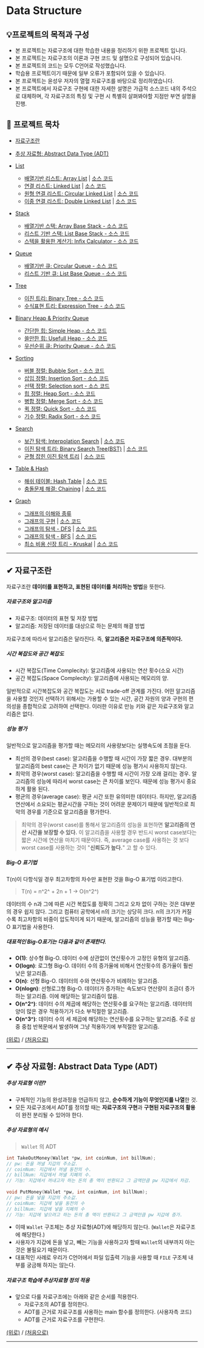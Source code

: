 # Data Structure
## 💡프로젝트의 목적과 구성
- 본 프로젝트는 자료구조에 대한 학습한 내용을 정리하기 위한 프로젝트 입니다.
- 본 프로젝트는 자료구조의 이론과 구현 코드 및 설명으로 구성되어 있습니다.
- 본 프로젝트의 코드는 모두 C언어로 작성했습니다.
- 학습용 프로젝트이기 때문에 일부 오류가 포함되어 있을 수 있습니다.
- 본 프로젝트는 윤성우 저자의 열혈 자료구조를 바탕으로 정리하였습니다.
- 본 프로젝트에서 자료구조 구현에 대한 자세한 설명은 가급적 소스코드 내의 주석으로 대체하며, 각 자료구조의 특징 및 구현 시 특별히 살펴봐야할 지점만 부연 설명을 진행. 

## 📝 프로젝트 목차
- [자료구조란](https://github.com/choisb/Study-DataStructure/blob/master/README.md#-%EC%9E%90%EB%A3%8C%EA%B5%AC%EC%A1%B0%EB%9E%80)

- [추상 자료형: Abstract Data Type (ADT)](https://github.com/choisb/Study-DataStructure/blob/master/README.md#-%EC%B6%94%EC%83%81-%EC%9E%90%EB%A3%8C%ED%98%95-abstract-data-type-adt)

- [List](https://github.com/choisb/Study-DataStructure/tree/master/01_List#list)
  - [배열기반 리스트: Array List](https://github.com/choisb/Study-DataStructure/tree/master/01_List#-%EB%B0%B0%EC%97%B4-%EA%B8%B0%EB%B0%98-%EC%88%9C%EC%B0%A8-%EB%A6%AC%EC%8A%A4%ED%8A%B8-%EA%B5%AC%ED%98%84)
  | [소스 코드](https://github.com/choisb/Study-DataStructure/tree/master/01_List/ArrayList)
  - [연결 리스트: Linked List](https://github.com/choisb/Study-DataStructure/tree/master/02_LinkedList#linked-list)
  | [소스 코드](https://github.com/choisb/Study-DataStructure/tree/master/02_LinkedList/DLinkedList)
  - [원형 연결 리스트: Circular Linked List](https://github.com/choisb/Study-DataStructure/tree/master/03_CircularLinkedList)
  | [소스 코드](https://github.com/choisb/Study-DataStructure/tree/master/03_CircularLinkedList/CLinkedList)
  - [이중 연결 리스트: Double Linked List](https://github.com/choisb/Study-DataStructure/tree/master/04_DoublyLinkedList#dubly-linked-list)
  | [소스 코드](https://github.com/choisb/Study-DataStructure/tree/master/04_DoublyLinkedList/DBDLinkedList)

- [Stack](https://github.com/choisb/Study-DataStructure/tree/master/05_Stack#stack)
  - [배열기반 스택: Array Base Stack - 소스 코드](https://github.com/choisb/Study-DataStructure/tree/master/05_Stack/ArrayBaseStack)
  - [리스트 기반 스택: List Base Stack - 소스 코드](https://github.com/choisb/Study-DataStructure/tree/master/05_Stack/ListBaseStack)
  - [스텍을 활용한 계산기: Infix Calculator - 소스 코드](https://github.com/choisb/Study-DataStructure/tree/master/05_Stack/InfixCalculator)

- [Queue](https://github.com/choisb/Study-DataStructure/tree/master/06_Queue#queue)
  - [배열기반 큐: Circular Queue - 소스 코드](https://github.com/choisb/Study-DataStructure/tree/master/06_Queue/CircularQueue)
  - [리스트 기반 큐: List Base Queue - 소스 코드](https://github.com/choisb/Study-DataStructure/tree/master/06_Queue/ListBaseQueue)

- [Tree](https://github.com/choisb/Study-DataStructure/tree/master/07_Tree)
  - [이진 트리: Binary Tree - 소스 코드](https://github.com/choisb/Study-DataStructure/tree/master/07_Tree/BinaryTree)
  - [수식표현 트리: Expression Tree - 소스 코드](https://github.com/choisb/Study-DataStructure/tree/master/07_Tree/ExpressionTree)  

- [Binary Heap & Priority Queue](https://github.com/choisb/Study-DataStructure/tree/master/08_priority_Queue_and_Heap) 
  - [간단한 힙: Simple Heap - 소스 코드](https://github.com/choisb/Study-DataStructure/tree/master/08_priority_Queue_and_Heap/SimpleHeap)
  - [쓸만한 힙: Usefull Heap - 소스 코드](https://github.com/choisb/Study-DataStructure/tree/master/08_priority_Queue_and_Heap/UsefullHeap)
  - [우선순위 큐: Priority Queue - 소스 코드](https://github.com/choisb/Study-DataStructure/tree/master/08_priority_Queue_and_Heap/PriorityQueue)

- [Sorting](https://github.com/choisb/Study-DataStructure/tree/master/09_Sorting)
  - [버블 정렬: Bubble Sort - 소스 코드](https://github.com/choisb/Study-DataStructure/blob/master/09_Sorting/SimpleSort/BubbleSort.c)
  - [삽입 정렬: Insertion Sort - 소스 코드](https://github.com/choisb/Study-DataStructure/blob/master/09_Sorting/SimpleSort/InsertionSort.c)
  - [선택 정렬: Selection sort - 소스 코드](https://github.com/choisb/Study-DataStructure/blob/master/09_Sorting/SimpleSort/SelectionSort.c)
  - [힙 정렬: Heap Sort - 소스 코드](https://github.com/choisb/Study-DataStructure/tree/master/09_Sorting/HeapSort)
  - [병합 정렬: Merge Sort - 소스 코드](https://github.com/choisb/Study-DataStructure/blob/master/09_Sorting/MergeSort.c)
  - [퀵 정렬: Quick Sort - 소스 코드](https://github.com/choisb/Study-DataStructure/blob/master/09_Sorting/QuickSort.c)
  - [기수 정렬: Radix Sort - 소스 코드](https://github.com/choisb/Study-DataStructure/tree/master/09_Sorting/RadixSort)

- [Search](https://github.com/choisb/Study-DataStructure/tree/master/10_Search#search)
  - [보간 탐색: Interpolation Search](https://github.com/choisb/Study-DataStructure/tree/master/10_Search#-%ED%83%90%EC%83%89%EC%9D%98-%EC%9D%B4%ED%95%B4%EC%99%80-%EB%B3%B4%EA%B0%84-%ED%83%90%EC%83%89)
  | [소스 코드](https://github.com/choisb/Study-DataStructure/blob/master/10_Search/InterpolSearch.c)
  - [이진 탐색 트리: Binary Search Tree(BST)](https://github.com/choisb/Study-DataStructure/tree/master/10_Search#-%EC%9D%B4%EC%A7%84-%ED%83%90%EC%83%89-%ED%8A%B8%EB%A6%AC) 
  | [소스 코드](https://github.com/choisb/Study-DataStructure/tree/master/10_Search/BinarySearchTree)
  - [균형 잡힌 이진 탐색 트리](https://github.com/choisb/Study-DataStructure/tree/master/10_Search#-균형-잡힌-이진-탐색-트리)
  | [소스 코드](https://github.com/choisb/Study-DataStructure/tree/master/10_Search/AVLTree)

- [Table & Hash](https://github.com/choisb/Study-DataStructure/tree/master/11_Table_Hash)
  - [해쉬 테이블: Hash Table](https://github.com/choisb/Study-DataStructure/tree/master/11_Table_Hash#-%ED%85%8C%EC%9D%B4%EB%B8%94table%EC%9E%90%EB%A3%8C%EA%B5%AC%EC%A1%B0%EC%9D%98-%EC%9D%B4%ED%95%B4)
  | [소스 코드](https://github.com/choisb/Study-DataStructure/tree/master/11_Table_Hash/HashTable)
  - [충돌문제 해결: Chaining](https://github.com/choisb/Study-DataStructure/tree/master/11_Table_Hash#-%EC%B6%A9%EB%8F%8Ccollision-%EB%AC%B8%EC%A0%9C%EC%9D%98-%ED%95%B4%EA%B2%B0%EC%B1%85)
  | [소스 코드](https://github.com/choisb/Study-DataStructure/tree/master/11_Table_Hash/Chaining)

- [Graph](https://github.com/choisb/Study-DataStructure/tree/master/12_Graph#graph)
  - [그래프의 이해와 종류](https://github.com/choisb/Study-DataStructure/tree/master/12_Graph#-%EA%B7%B8%EB%9E%98%ED%94%84%EC%9D%98-%EC%9D%B4%ED%95%B4%EC%99%80-%EC%A2%85%EB%A5%98)
  - [그래프의 구현](https://github.com/choisb/Study-DataStructure/tree/master/12_Graph#-%EA%B7%B8%EB%9E%98%ED%94%84%EC%9D%98-%EA%B5%AC%ED%98%84)
  | [소스 코드](https://github.com/choisb/Study-DataStructure/tree/master/12_Graph/ALGraph)
  - [그래프의 탐색 - DFS](https://github.com/choisb/Study-DataStructure/tree/master/12_Graph#-%EA%B7%B8%EB%9E%98%ED%94%84%EC%9D%98-%ED%83%90%EC%83%89---dfs)
  | [소스 코드](https://github.com/choisb/Study-DataStructure/tree/master/12_Graph/DFS2)
  - [그래프의 탐색 - BFS](https://github.com/choisb/Study-DataStructure/tree/master/12_Graph#-%EA%B7%B8%EB%9E%98%ED%94%84%EC%9D%98-%ED%83%90%EC%83%89---bfs)
  | [소스 코드](https://github.com/choisb/Study-DataStructure/tree/master/12_Graph/BFS)
  - [최소 비용 신장 트리 - Kruskal](https://github.com/choisb/Study-DataStructure/tree/master/12_Graph#최소-비용-신장-트리---Kruskal)
  | [소스 코드](https://github.com/choisb/Study-DataStructure/tree/master/12_Graph/Kruskal)
___
## ✔ 자료구조란
 자료구조란 **데이터를 표현하고, 표현된 데이터를 처리하는 방법**을 뜻한다.

##### 자료구조와 알고리즘
- 자료구조: 데이터의 표현 및 저장 방법
- 알고리즘: 저장된 데이터를 대상으로 하는 문제의 해결 방법

자료구조에 따라서 알고리즘은 달라진다. 즉, **알고리즘은 자료구조에 의존적이다.**

##### 시간 복잡도와 공간 복잡도

- 시간 복잡도(Time Complecity): 알고리즘에 사용되는 연산 횟수(소요 시간)
- 공간 복잡도(Space Complecity): 알고리즘에 사용되는 메모리의 양.  

일반적으로 시간복잡도와 공간 복잡도는 서로 trade-off 관계를 가진다.
어떤 알고리즘을 사용할 것인지 선택하기 위해서는 가용할 수 있는 시간, 공간 자원의 양과 구현의 편의성을 종합적으로 고려하여 선택한다.
이러한 이유로 만능 키와 같은 자료구조와 알고리즘은 없다.

##### 성능 평가

일반적으로 알고리즘을 평가할 때는 메모리의 사용량보다는 실행속도에 초점을 둔다.
- 최선의 경우(best case): 알고리즘을 수행할 때 시간이 가장 짧은 경우. 대부분의 알고리즘의 best case는 큰 차이가 없기 때문에 성능 평가시 사용하지 않는다.
- 최악의 경우(worst case): 알고리즘을 수행할 때 시간이 가장 오래 걸리는 경우. 알고리즘의 성능에 따라서 worst case는 큰 차이를 보인다. 때문에 성능 평가시 중요하게 활용 된다.
- 평균의 경우(average case): 평균 시간 또한 유의미한 데이터다. 하지만, 알고리즘연산에서 소요되는 평균시간을 구하는 것이 어려운 문제이기 때문에 일반적으로 최악의 경우를 기준으로 알고리즘을 평가한다.

> 최악의 경우(worst case)를 통해서 알고리즘의 성능을 표현하면 **알고리즘의 연산 시간을 보장할 수 있다.**
> 이 알고리즘을 사용할 경우 반드시 worst case보다는 짧은 시간에 연산을 마치기 때문이다. 
> 즉, average case를 사용하는 것 보다 worst case를 사용하는 것이 "**신뢰도가 높다.**" 고 할 수 있다.

##### Big-O 표기법

T(n)이 다항식일 경우 최고차항의 차수만 표현한 것을 Big-O 표기법 이라고한다. 

 
> T(n) = n^2^  + 2n + 1 -> O(n^2^) 

데이터의 수 n과 그에 따른 시간 복잡도를 정확히 그리고 오차 없이 구하는 것은 대부분의 경우 쉽지 않다. 
그리고 컴퓨터 공학에서 n의 크기는 상당히 크다.
n의 크기가 커질 수록 최고차항의 비중이 압도적이게 되기 때문에, 알고리즘의 성능을 평가할 때는 Big-O 표기법을 사용한다.

##### 대표적인 Big-O표기는 다음과 같이 존재한다.
- **O(1)**: 상수형 Big-O. 데이터 수에 상관없이 연산횟수가 고정인 유형의 알고리즘.
- **O(logn)**: 로그형 Big-O. 데이터 수의 증가율에 비해서 연산횟수의 증가율이 훨씬 낮은 알고리즘.
- **O(n)**: 선형 Big-O. 데이터의 수와 연산횟수가 비례하는 알고리즘.
- **O(nlogn)**: 선형로그형 Big-O. 데이터가 증가하는 속도보다 연산량이 조금더 증가하는 알고리즘. 이에 해당하는 알고리즘이 많음.
- **O(n^2^)**: 데이터 수의 제곱에 해당하는 연산횟수를 요구하는 알고리즘. 데이터의 양이 많은 경우 적용하기가 다소 부적절한 알고리즘.
- **O(n^3^)**: 데이터 수의 세 제곱에 해당하는 연산횟수를 요구하는 알고리즘. 주로 삼중 중첩 반복문에서 발생하며 그냥 적용하기에 부적절한 알고리즘.

[(위로)](https://github.com/choisb/Study-DataStructure/blob/master/README.md#data-structure) / [(처음으로)](https://github.com/choisb/Study-DataStructure/blob/master/README.md#data-structure)
___
## ✔ 추상 자료형: Abstract Data Type (ADT)
##### 추상 자료형 이란?
- 구체적인 기능의 완성과정을 언급하지 않고, **순수하게 기능이 무엇인지를 나열**한 것.
- 모든 자료구조에서 ADT를 정의할 때는 **자료구조의 구현**과 **구현된 자료구조의 활용**이 완전 분리될 수 있어야 한다.

##### 추상 자료형의 예시
>`Wallet` 의 ADT
```c
int TakeOutMoney(Wallet *pw, int coinNum, int billNum); 
// pw: 돈을 꺼낼 지갑의 주소값.
// coinNum: 지갑에서 꺼낼 동전의 수.
// billNum: 지갑에서 꺼낼 지폐의 수.
// 기능: 지갑에서 꺼내고자 하는 돈의 총 액이 반환되고 그 금액만큼 pw 지갑에서 차감.
 
void PutMoney(Wallet *pw, int coinNum, int billNum);
// pw: 돈을 넣을 지갑의 주소값.
// coinNum: 지갑에 넣을 동전의 수
// billNum: 지갑에 넣을 지폐의 수
// 기능: 지갑에 넣으려고 하는 돈의 총 액이 반환되고 그 금액만큼 pw 지갑에 증가.
```
- 이때 `Wallet` 구조체는 추상 자료형(ADT)에 해당하지 않는다. (`Wallet`은 자료구조에 해당한다.)
- 사용자가 지갑에 돈을 넣고, 빼는 기능을 사용하고자 할때 `Wallet`의 내부까지 아는 것은 불필요기 때문이다.
- 대표적인 사례로 우리가 C언어에서 파일 입출력 기능을 사용할 때 `FILE` 구조체 내부를 궁금해 하지는 않는다. 

##### 자료구조 학습에 추상자료형 정의 적용
- 앞으로 다룰 자료구조에는 아래와 같은 순서를 적용한다.
  - 자료구조의 ADT를 정의한다.
  - ADT를 근거로 자료구조를 사용하는 main 함수를 정의한다. (사용자측 코드)
  - ADT를 근거로 자료구조를 구현한다.

[(위로)](https://github.com/choisb/Study-DataStructure/blob/master/README.md#data-structure) / [(처음으로)](https://github.com/choisb/Study-DataStructure/blob/master/README.md#data-structure)
___
